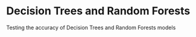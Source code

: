 # Decision Trees and Random Forests
Testing the accuracy of Decision Trees and Random Forests models
